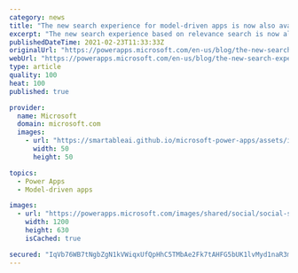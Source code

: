 ```yaml
---
category: news
title: "The new search experience for model-driven apps is now also available on mobile"
excerpt: "The new search experience based on relevance search is now also available on mobile. Model driven apps now have a discoverable search, zero query results and suggested results as you start to type. Filtering capabilities on search results rounds out the new experience. "
publishedDateTime: 2021-02-23T11:33:33Z
originalUrl: "https://powerapps.microsoft.com/en-us/blog/the-new-search-experience-for-model-driven-apps-is-now-also-available-on-mobile/"
webUrl: "https://powerapps.microsoft.com/en-us/blog/the-new-search-experience-for-model-driven-apps-is-now-also-available-on-mobile/"
type: article
quality: 100
heat: 100
published: true

provider:
  name: Microsoft
  domain: microsoft.com
  images:
    - url: "https://smartableai.github.io/microsoft-power-apps/assets/images/organizations/microsoft.com-50x50.jpg"
      width: 50
      height: 50

topics:
  - Power Apps
  - Model-driven apps

images:
  - url: "https://powerapps.microsoft.com/images/shared/social/social-share-post-ignite.png"
    width: 1200
    height: 630
    isCached: true

secured: "IqVb76WB7tNgbZgN1kVWiqxUfQpHhC5TMbAe2Fk7tAHFG5bUK1lvMyd1naR3myuJt6XJRofj1Vyle6MqiL/1VJlVIzdl4vm5F/9vJNTH5nh/npm0EHBt15IxgClLP4SEi3HTz7fSW7xhq8wEz9M0i30LDYoV2IH27Ingu+ZbvOoyxBiXOqr05ssvj/CqhQBY1qdHTW+VWysdc5SzGDSGOjHQneR4oo0puEDObcg+VfsWfU4kmgskvZf/M26DXzfoDEwlVHVMb4+opd8ROjLCWXGSpfYz2b5steL4CWTQMfjhU4ZAJHbZRi+LYu6zeEbN20HnfcItvyghsAeOt89BPZA4qYRlaZ4xjLgnoOoIW6w=;yZ+0bI9IwnROEpUb0X9/5A=="
---
```


